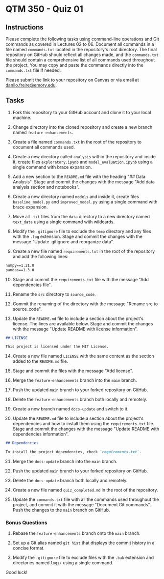 # QTM 350 - Quiz 01

## Instructions

Please complete the following tasks using command-line operations and Git
commands as covered in Lectures 02 to 06. Document all commands in a file named
`commands.txt` located in the repository's root directory. The final repository
on GitHub should reflect all changes made, and the `commands.txt` file should
contain a comprehensive list of all commands used throughout the project. You
may copy and paste the commands directly into the `commands.txt` file if
needed.

Please submit the link to your repository on Canvas or via email at
<danilo.freire@emory.edu>.

## Tasks

1. Fork this repository to your GitHub account and clone it to your local
   machine.
   
2. Change directory into the cloned repository and create a new branch named
   `feature-enhancements`.
   
3. Create a file named `commands.txt` in the root of the repository to document
   all commands used.
   
4. Create a new directory called `analysis` within the repository and inside
   it, create files `exploratory.ipynb` and `model_evaluation.ipynb` using a
   single command with brace expansion.

5. Add a new section to the `README.md` file with the heading "## Data
   Analysis". Stage and commit the changes with the message "Add data analysis
   section and notebooks".

6. Create a new directory named `models` and inside it, create files
   `baseline_model.py` and `improved_model.py` using a single command with
   brace expansion.

7. Move all `.txt` files from the `data` directory to a new directory named
   `text_data` using a single command with wildcards.
   
8. Modify the `.gitignore` file to exclude the `temp` directory and any files
   with the `.log` extension. Stage and commit the changes with the message
   "Update .gitignore and reorganize data".

9. Create a new file named `requirements.txt` in the root of the repository and
   add the following lines:
   
```markdown 
numpy==1.21.0
pandas==1.3.0 
```
   
10. Stage and commit the `requirements.txt` file with the message "Add
    dependencies file".
    
11. Rename the `src` directory to `source_code`.
    
12. Commit the renaming of the directory with the message "Rename src to
    source_code".
    
13. Update the `README.md` file to include a section about the project's
    license. The lines are available below. Stage and commit the changes with
    the message "Update README with license information".

```markdown
## LICENSE

This project is licensed under the MIT License. 
```
    
14. Create a new file named `LICENSE` with the same content as the section
    added to the `README.md` file.
    
15. Stage and commit the files with the message "Add license".
    
16. Merge the `feature-enhancements` branch into the `main` branch.
    
17. Push the updated `main` branch to your forked repository on GitHub.
    
18. Delete the `feature-enhancements` branch both locally and remotely.
    
19. Create a new branch named `docs-update` and switch to it.
    
20. Update the `README.md` file to include a section about the project's
    dependencies and how to install them using the `requirements.txt` file.
    Stage and commit the changes with the message "Update README with
    dependencies information".
    
```markdown
## Dependencies

To install the project dependencies, check `requirements.txt`.
```

21. Merge the `docs-update` branch into the `main` branch.
    
22. Push the updated `main` branch to your forked repository on GitHub.
    
23. Delete the `docs-update` branch both locally and remotely.
    
24. Create a new file named `quiz_completed.md` in the root of the repository.
    
25. Update the `commands.txt` file with all the commands used throughout the
    project, and commit it with the message "Document Git commands". Push the
    changes to the `main` branch on GitHub.

### Bonus Questions

1. Rebase the `feature-enhancements` branch onto the `main` branch.
   
2. Set up a Git alias named `git hist` that displays the commit history in a concise format.
   
3. Modify the `.gitignore` file to exclude files with the `.bak` extension and directories named `logs/` using a single command.

Good luck!
